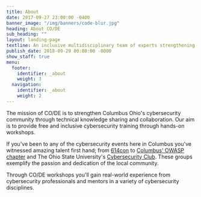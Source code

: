 ```yaml
---
title: About
date: 2017-09-27 23:00:00 -0400
banner_image: "/img/banners/code-blur.jpg"
heading: About CO/DE
sub_heading: ""
layout: landing-page
textline: An inclusive multidisciplinary team of experts strengthening Columbus Ohio's cybersecurity community through technical knowledge sharing and collaboration.
publish_date: 2018-09-29 00:00:00 -0000
show_staff: true
menu:
  footer:
    identifier: _about
    weight: 3
  navigation:
    identifier: _about
    weight: 2
---
```


The mission of CO/DE is to strengthen Columbus Ohio's cybersecurity community through technical knowledge sharing and collaboration. Our aim is to provide free and inclusive cybersecurity training through hands-on workshops.

If you've been to any of the cybersecurity events here in Columbus you've witnessed amazing talent first hand; from [614con](http://614con.org/) to [Columbus' OWASP chapter](https://www.owasp.org/index.php/Columbus) and The Ohio State University's [Cybersecurity Club](https://osucyber.club/). These groups exemplify the passion and dedication of the local community.

Through CO/DE workshops you'll gain real-world experience from cybersecurity professionals and mentors in a variety of cybersecurity disciplines. 

